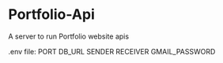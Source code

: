 # Portfolio-Api

A server to run Portfolio website apis

.env file:
PORT
DB_URL
SENDER
RECEIVER
GMAIL_PASSWORD
